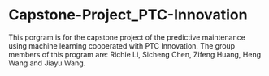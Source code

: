 # Capstone-Project_PTC-Innovation
This porgram is for the capstone project of the predictive maintenance using machine learning cooperated with PTC Innovation. The group members of this program are: Richie Li, Sicheng Chen, Zifeng Huang, Heng Wang and Jiayu Wang.
